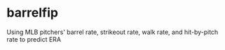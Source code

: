 # barrelfip
Using MLB pitchers' barrel rate, strikeout rate, walk rate, and hit-by-pitch rate to predict ERA
